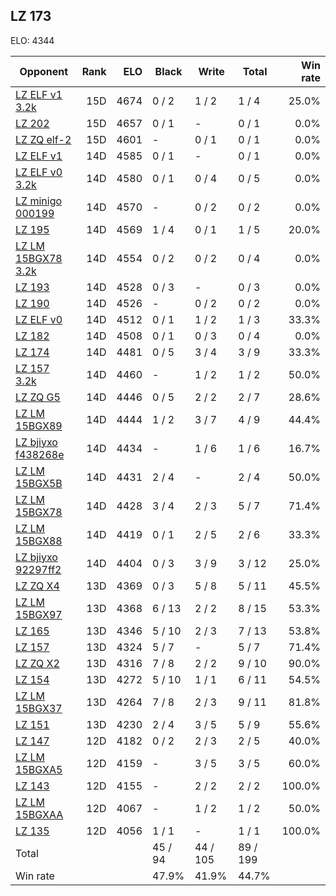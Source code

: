 ## LZ 173 ##

ELO: 4344

Opponent | Rank | ELO | Black | Write | Total | Win rate
---------|-----:|----:|-------|-------|-------|-------:
[LZ ELF v1 3.2k](LZ%20ELF%20v1%203.2k.md) | 15D | 4674 | 0 / 2 | 1 / 2 | 1 / 4 | 25.0%
[LZ 202](LZ%20202.md) | 15D | 4657 | 0 / 1 | - | 0 / 1 | 0.0%
[LZ ZQ elf-2](LZ%20ZQ%20elf-2.md) | 15D | 4601 | - | 0 / 1 | 0 / 1 | 0.0%
[LZ ELF v1](LZ%20ELF%20v1.md) | 14D | 4585 | 0 / 1 | - | 0 / 1 | 0.0%
[LZ ELF v0 3.2k](LZ%20ELF%20v0%203.2k.md) | 14D | 4580 | 0 / 1 | 0 / 4 | 0 / 5 | 0.0%
[LZ minigo 000199](LZ%20minigo%20000199.md) | 14D | 4570 | - | 0 / 2 | 0 / 2 | 0.0%
[LZ 195](LZ%20195.md) | 14D | 4569 | 1 / 4 | 0 / 1 | 1 / 5 | 20.0%
[LZ LM 15BGX78 3.2k](LZ%20LM%2015BGX78%203.2k.md) | 14D | 4554 | 0 / 2 | 0 / 2 | 0 / 4 | 0.0%
[LZ 193](LZ%20193.md) | 14D | 4528 | 0 / 3 | - | 0 / 3 | 0.0%
[LZ 190](LZ%20190.md) | 14D | 4526 | - | 0 / 2 | 0 / 2 | 0.0%
[LZ ELF v0](LZ%20ELF%20v0.md) | 14D | 4512 | 0 / 1 | 1 / 2 | 1 / 3 | 33.3%
[LZ 182](LZ%20182.md) | 14D | 4508 | 0 / 1 | 0 / 3 | 0 / 4 | 0.0%
[LZ 174](LZ%20174.md) | 14D | 4481 | 0 / 5 | 3 / 4 | 3 / 9 | 33.3%
[LZ 157 3.2k](LZ%20157%203.2k.md) | 14D | 4460 | - | 1 / 2 | 1 / 2 | 50.0%
[LZ ZQ G5](LZ%20ZQ%20G5.md) | 14D | 4446 | 0 / 5 | 2 / 2 | 2 / 7 | 28.6%
[LZ LM 15BGX89](LZ%20LM%2015BGX89.md) | 14D | 4444 | 1 / 2 | 3 / 7 | 4 / 9 | 44.4%
[LZ bjiyxo f438268e](LZ%20bjiyxo%20f438268e.md) | 14D | 4434 | - | 1 / 6 | 1 / 6 | 16.7%
[LZ LM 15BGX5B](LZ%20LM%2015BGX5B.md) | 14D | 4431 | 2 / 4 | - | 2 / 4 | 50.0%
[LZ LM 15BGX78](LZ%20LM%2015BGX78.md) | 14D | 4428 | 3 / 4 | 2 / 3 | 5 / 7 | 71.4%
[LZ LM 15BGX88](LZ%20LM%2015BGX88.md) | 14D | 4419 | 0 / 1 | 2 / 5 | 2 / 6 | 33.3%
[LZ bjiyxo 92297ff2](LZ%20bjiyxo%2092297ff2.md) | 14D | 4404 | 0 / 3 | 3 / 9 | 3 / 12 | 25.0%
[LZ ZQ X4](LZ%20ZQ%20X4.md) | 13D | 4369 | 0 / 3 | 5 / 8 | 5 / 11 | 45.5%
[LZ LM 15BGX97](LZ%20LM%2015BGX97.md) | 13D | 4368 | 6 / 13 | 2 / 2 | 8 / 15 | 53.3%
[LZ 165](LZ%20165.md) | 13D | 4346 | 5 / 10 | 2 / 3 | 7 / 13 | 53.8%
[LZ 157](LZ%20157.md) | 13D | 4324 | 5 / 7 | - | 5 / 7 | 71.4%
[LZ ZQ X2](LZ%20ZQ%20X2.md) | 13D | 4316 | 7 / 8 | 2 / 2 | 9 / 10 | 90.0%
[LZ 154](LZ%20154.md) | 13D | 4272 | 5 / 10 | 1 / 1 | 6 / 11 | 54.5%
[LZ LM 15BGX37](LZ%20LM%2015BGX37.md) | 13D | 4264 | 7 / 8 | 2 / 3 | 9 / 11 | 81.8%
[LZ 151](LZ%20151.md) | 13D | 4230 | 2 / 4 | 3 / 5 | 5 / 9 | 55.6%
[LZ 147](LZ%20147.md) | 12D | 4182 | 0 / 2 | 2 / 3 | 2 / 5 | 40.0%
[LZ LM 15BGXA5](LZ%20LM%2015BGXA5.md) | 12D | 4159 | - | 3 / 5 | 3 / 5 | 60.0%
[LZ 143](LZ%20143.md) | 12D | 4155 | - | 2 / 2 | 2 / 2 | 100.0%
[LZ LM 15BGXAA](LZ%20LM%2015BGXAA.md) | 12D | 4067 | - | 1 / 2 | 1 / 2 | 50.0%
[LZ 135](LZ%20135.md) | 12D | 4056 | 1 / 1 | - | 1 / 1 | 100.0%
Total | | | 45 / 94 | 44 / 105 | 89 / 199 | 
Win rate| | | 47.9% | 41.9% | 44.7% | 
